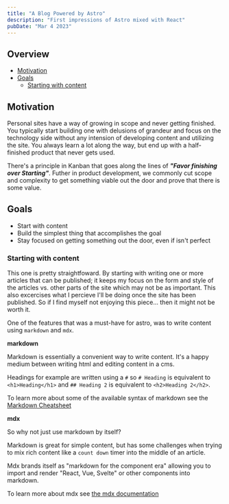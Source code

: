 ```yaml
---
title: "A Blog Powered by Astro"
description: "First impressions of Astro mixed with React"
pubDate: "Mar 4 2023"
---
```


## Overview

- [Motivation](#motivation)
- [Goals](#goals)
	- [Starting with content](#starting-with-content)

## Motivation

Personal sites have a way of growing in scope and never getting finished. You typically start building one with delusions of grandeur and focus on the technology side without any intension of developing content and utilizing the site. You always learn a lot along the way, but end up with a half-finished product that never gets used.

There's a principle in Kanban that goes along the lines of **_"Favor finishing over Starting"_**. Futher in product development, we commonly cut scope and complexity to get something viable out the door and prove that there is some value.

## Goals

- Start with content
- Build the simplest thing that accomplishes the goal
- Stay focused on getting something out the door, even if isn't perfect

### Starting with content

This one is pretty straightfoward. By starting with writing one or more articles that can be published; it keeps my focus on the form and style of the articles vs. other parts of the site which may not be as important. This also excercises what I percieve I'll be doing once the site has been published. So if I find myself not enjoying this piece... then it might not be worth it.

One of the features that was a must-have for astro, was to write content using `markdown` and `mdx`.

**markdown**

Markdown is essentially a convenient way to write content. It's a happy medium between writing html and editing content in a cms.

Headings for example are written using a `#` so `# Heading` is equivalent to `<h1>Heading</h1>` and `## Heading 2` is equivalent to `<h2>Heading 2</h2>`.

To learn more about some of the available syntax of markdown see the [Markdown Cheatsheet](https://www.markdownguide.org/cheat-sheet/)

**mdx**

So why not just use markdown by itself?

Markdown is great for simple content, but has some challenges when trying to mix rich content like a `count down` timer into the middle of an article.

Mdx brands itself as "markdown for the component era" allowing you to import and render "React, Vue, Svelte" or other components into markdown.

To learn more about mdx see [the mdx documentation](https://mdxjs.com/table-of-components/)
